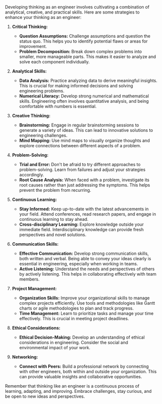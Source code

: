 Developing thinking as an engineer involves cultivating a combination of analytical, creative, and practical skills. Here are some strategies to enhance your thinking as an engineer:

1. **Critical Thinking:**
   - **Question Assumptions:** Challenge assumptions and question the status quo. This helps you to identify potential flaws or areas for improvement.
   - **Problem Decomposition:** Break down complex problems into smaller, more manageable parts. This makes it easier to analyze and solve each component individually.

2. **Analytical Skills:**
   - **Data Analysis:** Practice analyzing data to derive meaningful insights. This is crucial for making informed decisions and solving engineering problems.
   - **Numerical Literacy:** Develop strong numerical and mathematical skills. Engineering often involves quantitative analysis, and being comfortable with numbers is essential.

3. **Creative Thinking:**
   - **Brainstorming:** Engage in regular brainstorming sessions to generate a variety of ideas. This can lead to innovative solutions to engineering challenges.
   - **Mind Mapping:** Use mind maps to visually organize thoughts and explore connections between different aspects of a problem.

4. **Problem-Solving:**
   - **Trial and Error:** Don't be afraid to try different approaches to problem-solving. Learn from failures and adjust your strategies accordingly.
   - **Root Cause Analysis:** When faced with a problem, investigate its root causes rather than just addressing the symptoms. This helps prevent the problem from recurring.

5. **Continuous Learning:**
   - **Stay Informed:** Keep up-to-date with the latest advancements in your field. Attend conferences, read research papers, and engage in continuous learning to stay ahead.
   - **Cross-disciplinary Learning:** Explore knowledge outside your immediate field. Interdisciplinary knowledge can provide fresh perspectives and novel solutions.

6. **Communication Skills:**
   - **Effective Communication:** Develop strong communication skills, both written and verbal. Being able to convey your ideas clearly is essential in engineering, especially when working in teams.
   - **Active Listening:** Understand the needs and perspectives of others by actively listening. This helps in collaborating effectively with team members.

7. **Project Management:**
   - **Organization Skills:** Improve your organizational skills to manage complex projects efficiently. Use tools and methodologies like Gantt charts or agile methodologies to plan and track progress.
   - **Time Management:** Learn to prioritize tasks and manage your time effectively. This is crucial in meeting project deadlines.

8. **Ethical Considerations:**
   - **Ethical Decision-Making:** Develop an understanding of ethical considerations in engineering. Consider the social and environmental impact of your work.

9. **Networking:**
   - **Connect with Peers:** Build a professional network by connecting with other engineers, both within and outside your organization. This can provide valuable insights and collaborative opportunities.

Remember that thinking like an engineer is a continuous process of learning, adapting, and improving. Embrace challenges, stay curious, and be open to new ideas and perspectives.
